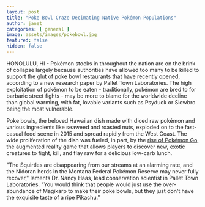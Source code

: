 ```yaml
---
layout: post
title: "Poke Bowl Craze Decimating Native Pokémon Populations"
author: janet
categories: [ general ]
image: assets/images/pokebowl.jpg
featured: false
hidden: false
---
```


HONOLULU, HI - Pokémon stocks in throughout the nation are on the brink of collapse largely because authorities have allowed too many to be killed to support the glut of poke bowl restaurants that have recently opened, according to a new research paper by Pallet Town Laboratories. The high exploitation of pokémon to be eaten - traditionally, pokémon are bred to for barbaric street fights - may be more to blame for the worldwide decline than global warming, with fat, lovable variants such as Psyduck or Slowbro being the most vulnerable.

Poke bowls, the beloved Hawaiian dish made with diced raw pokémon and various ingredients like seaweed and roasted nuts, exploded on to the fast-casual food scene in 2015 and spread rapidly from the West Coast. The wide proliferation of the dish was fueled, in part, by the [rise of Pokémon Go](https://calvium.com/works-rise-rise-pokemon-go), the augmented reality game that allows players to discover new, exotic creatures to fight, kill, and flay raw for a delicious low-carb lunch.

"The Squirtles are disappearing from our streams at an alarming rate, and the Nidoran herds in the Montana Federal Pokémon Reserve may never fully recover," laments Dr. Nancy Haas, lead conservation scientist in Pallet Town Laboratories. "You would think that people would just use the over-abundance of Magikarp to make their poke bowls, but they just don't have the exquisite taste of a ripe Pikachu."